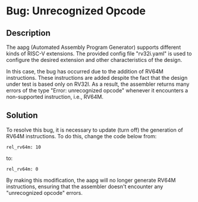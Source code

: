 # Bug: Unrecognized Opcode

## Description

The aapg (Automated Assembly Program Generator) supports different kinds of RISC-V extensions. The provided config file "rv32i.yaml" is used to configure the desired extension and other characteristics of the design.

In this case, the bug has occurred due to the addition of RV64M instructions. These instructions are added despite the fact that the design under test is based only on RV32I. As a result, the assembler returns many errors of the type "Error: unrecognized opcode" whenever it encounters a non-supported instruction, i.e., RV64M.

## Solution

To resolve this bug, it is necessary to update (turn off) the generation of RV64M instructions. To do this, change the code below from:

```assembly
rel_rv64m: 10
```

to:

```assembly
rel_rv64m: 0
```

By making this modification, the aapg will no longer generate RV64M instructions, ensuring that the assembler doesn't encounter any "unrecognized opcode" errors.
